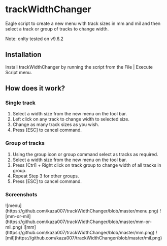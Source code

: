 <h1>trackWidthChanger</h1>
Eagle script to create a new menu with track sizes in mm and mil and then select a track or group of tracks to change width.

Note: onlty tested on v9.6.2

<h2>Installation</h2>
Install trackWidthChanger by running the script from the File | Execute Script menu.

<h2>How does it work?</h2>

<h3>Single track</h3>
<ol>
<li>Select a width size from the new menu on the tool bar.</li> 
<li>Left click on any track to change width to selected size.</li>
<li>Change as many track sizes as you wish.</li>
<li>Press [ESC] to cancel command.</li>
</ol>

<h3>Group of tracks</h3>
<ol>
<li>Using the group icon or group command select as tracks as required.</li>
<li>Select a width size from the new menu on the tool bar.</li> 
<li>Press [Ctrl] + Right click on track group to change width of all tracks in group.</li>
<li>Repeat Step 3 for other groups.</li>
<li>Press [ESC] to cancel command.</li>
</ol>

<h3>Screenshots</h3>
![menu](https://github.com/kaza007/trackWidthChanger/blob/master/menu.png)
![mm-or-mil](https://github.com/kaza007/trackWidthChanger/blob/master/mm-or-mil.png)
![mm](https://github.com/kaza007/trackWidthChanger/blob/master/mm.png)
![mil](https://github.com/kaza007/trackWidthChanger/blob/master/mil.png)
